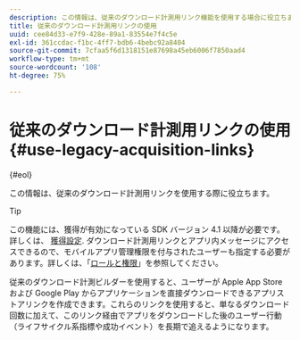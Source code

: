 ```yaml
---
description: この情報は、従来のダウンロード計測用リンク機能を使用する場合に役立ちます。
title: 従来のダウンロード計測用リンクの使用
uuid: cee84d33-e7f9-428e-89a1-83554e7f4c5e
exl-id: 361ccdac-f1bc-4ff7-bdb6-4bebc92a8404
source-git-commit: 7cfaa5f6d1318151e87698a45eb6006f7850aad4
workflow-type: tm+mt
source-wordcount: '108'
ht-degree: 75%

---
```


# 従来のダウンロード計測用リンクの使用{#use-legacy-acquisition-links}

{#eol}

この情報は、従来のダウンロード計測用リンクを使用する際に役立ちます。

>[!TIP]
>
>この機能には、獲得が有効になっている SDK バージョン 4.1 以降が必要です。 詳しくは、 [獲得設定](/help/using/acquisition-main/t-enable-acquisition.md). ダウンロード計測用リンクとアプリ内メッセージにアクセスできるので、モバイルアプリ管理権限を付与されたユーザーも指定する必要があります。詳しくは、「[ロールと権限](/help/using/gs/c-mob-roles-and-permissions.md)」を参照してください。

従来のダウンロード計測ビルダーを使用すると、ユーザーが Apple App Store および Google Play からアプリケーションを直接ダウンロードできるアプリストアリンクを作成できます。これらのリンクを使用すると、単なるダウンロード回数に加えて、このリンク経由でアプリをダウンロードした後のユーザー行動（ライフサイクル系指標や成功イベント）を長期で追えるようになります。
